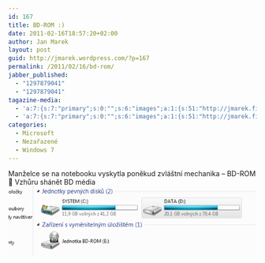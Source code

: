 ```yaml
---
id: 167
title: BD-ROM :)
date: 2011-02-16T18:57:20+02:00
author: Jan Marek
layout: post
guid: http://jmarek.wordpress.com/?p=167
permalink: /2011/02/16/bd-rom/
jabber_published:
  - "1297879041"
  - "1297879041"
tagazine-media:
  - 'a:7:{s:7:"primary";s:0:"";s:6:"images";a:1:{s:51:"http://jmarek.files.wordpress.com/2011/02/bdrom.png";a:6:{s:8:"file_url";s:51:"http://jmarek.files.wordpress.com/2011/02/bdrom.png";s:5:"width";s:3:"618";s:6:"height";s:3:"173";s:4:"type";s:5:"image";s:4:"area";s:6:"106914";s:9:"file_path";s:0:"";}}s:6:"videos";a:0:{}s:11:"image_count";s:1:"1";s:6:"author";s:8:"17238236";s:7:"blog_id";s:8:"16623371";s:9:"mod_stamp";s:19:"2011-02-16 17:57:20";}'
  - 'a:7:{s:7:"primary";s:0:"";s:6:"images";a:1:{s:51:"http://jmarek.files.wordpress.com/2011/02/bdrom.png";a:6:{s:8:"file_url";s:51:"http://jmarek.files.wordpress.com/2011/02/bdrom.png";s:5:"width";s:3:"618";s:6:"height";s:3:"173";s:4:"type";s:5:"image";s:4:"area";s:6:"106914";s:9:"file_path";s:0:"";}}s:6:"videos";a:0:{}s:11:"image_count";s:1:"1";s:6:"author";s:8:"17238236";s:7:"blog_id";s:8:"16623371";s:9:"mod_stamp";s:19:"2011-02-16 17:57:20";}'
categories:
  - Microsoft
  - Nezařazené
  - Windows 7
---
```

Manželce se na notebooku vyskytla poněkud zvláštní mechanika &#8211; BD-ROM 🙂 Vzhůru shánět BD média![<img class="alignleft size-full wp-image-168" title="bdrom" src="/wp-content/uploads/2011/02/bdrom.png" alt="" width="614" height="171" />](/wp-content/uploads/2011/02/bdrom.png)

